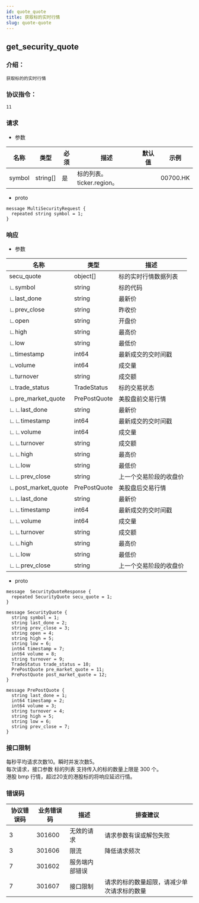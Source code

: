 ```yaml
---
id: quote_quote
title: 获取标的实时行情
slug: quote-quote
---
```


## get_security_quote

### 介绍：
    获取标的的实时行情
### 协议指令：
    11
### 请求
* 参数

| 名称 | 类型   | 必须  | 描述      |  默认值  |  示例   |
|-------|-------|-----|---------|-----|----|
| symbol | string[]   | 是  | 标的列表。ticker.region。  | | 00700.HK|

* proto
```
message MultiSecurityRequest {
  repeated string symbol = 1;
}
```
### 响应
* 参数

| 名称 | 类型   | 描述  | 
|-------|-------|-----|
|secu_quote|object[]|标的实时行情数据列表|
|∟symbol|string|标的代码|
|∟last_done|string|最新价|
|∟prev_close|string|昨收价|
|∟open|string|开盘价|
|∟high|string|最高价|
|∟low|string|最低价|
|∟timestamp|int64|最新成交的交时间戳|
|∟volume|int64|成交量|
|∟turnover|string|成交额|
|∟trade_status|TradeStatus|标的交易状态|
|∟pre_market_quote|PrePostQuote|美股盘前交易行情|
|∟∟last_done|string|最新价|
|∟∟timestamp|int64|最新成交的交时间戳|
|∟∟volume|int64|成交量|
|∟∟turnover|string|成交额|
|∟∟high|string|最高价|
|∟∟low|string|最低价|
|∟∟prev_close|string|上一个交易阶段的收盘价|
|∟post_market_quote|PrePostQuote|美股盘后交易行情|
|∟∟last_done|string|最新价|
|∟∟timestamp|int64|最新成交的交时间戳|
|∟∟volume|int64|成交量|
|∟∟turnover|string|成交额|
|∟∟high|string|最高价|
|∟∟low|string|最低价|
|∟∟prev_close|string|上一个交易阶段的收盘价|

* proto
```
message  SecurityQuoteResponse {
  repeated SecurityQuote secu_quote = 1;
}

message SecurityQuote {
  string symbol = 1;
  string last_done = 2;
  string prev_close = 3;
  string open = 4;
  string high = 5;
  string low = 6;
  int64 timestamp = 7;
  int64 volume = 8;
  string turnover = 9;
  TradeStatus trade_status = 10;
  PrePostQuote pre_market_quote = 11;
  PrePostQuote post_market_quote = 12;
}

message PrePostQuote {
  string last_done = 1;
  int64 timestamp = 2;
  int64 volume = 3;
  string turnover = 4;
  string high = 5;
  string low = 6;
  string prev_close = 7;
}
```
### 接口限制
每秒平均请求次数10。瞬时并发次数5。   
每次请求，接口参数 标的列表 支持传入的标的数量上限是 300 个。    
港股 bmp 行情，超过20支的港股标的将响应延迟行情。

### 错误码

| 协议错误码 | 业务错误码   | 描述  | 排查建议|
|-------|-------|-----|----|
|3 | 301600| 无效的请求|请求参数有误或解包失败|
|3 | 301606| 限流|降低请求频次|
|7 | 301602| 服务端内部错误||
|7 | 301607| 接口限制|请求的标的数量超限，请减少单次请求标的数量|
